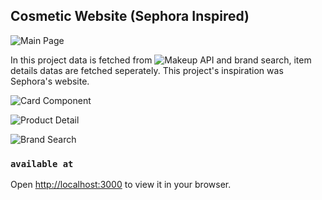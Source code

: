 ## Cosmetic Website (Sephora Inspired)

![Main Page](https://firebasestorage.googleapis.com/v0/b/birthday-react-6eca4.appspot.com/o/Project%20Screens%2Fsephora-cosmetic%2Fsephora1.jpg?alt=media&token=e76baf3e-f348-46cf-93d8-10f701f1023e)

In this project data is fetched from ![Makeup API](http://makeup-api.herokuapp.com/) and brand search, item details datas are fetched seperately. This project's inspiration was Sephora's website.

![Card Component](https://firebasestorage.googleapis.com/v0/b/birthday-react-6eca4.appspot.com/o/Project%20Screens%2Fsephora-cosmetic%2Fsephora2.jpg?alt=media&token=f86a56fb-0083-42b6-ab2f-7064250fd21a)

![Product Detail](https://firebasestorage.googleapis.com/v0/b/birthday-react-6eca4.appspot.com/o/Project%20Screens%2Fsephora-cosmetic%2Fsephora3.jpg?alt=media&token=a746ba39-b605-46a0-95e8-8d42f7243356)

![Brand Search](https://firebasestorage.googleapis.com/v0/b/birthday-react-6eca4.appspot.com/o/Project%20Screens%2Fsephora-cosmetic%2Fsephora4.jpg?alt=media&token=3205a57f-2c98-4dbb-b9f1-bd835daa8a1d)

### `available at`

Open [http://localhost:3000](http://localhost:3000) to view it in your browser.
